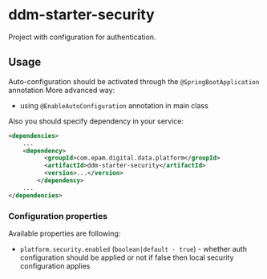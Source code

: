 # ddm-starter-security
Project with configuration for authentication.

## Usage
Auto-configuration should be activated through the `@SpringBootApplication` annotation
More advanced way: 
* using `@EnableAutoConfiguration` annotation in main class

Also you should specify dependency in your service:
```xml
<dependencies>
    ...
    <dependency>
          <groupId>com.epam.digital.data.platform</groupId>
          <artifactId>ddm-starter-security</artifactId>
          <version>...</version>
        </dependency>
    ...
</dependencies>
```

### Configuration properties
Available properties are following:
* `platform.security.enabled` (`boolean|default - true`) - whether auth configuration should be applied or not if false then local security configuration applies

